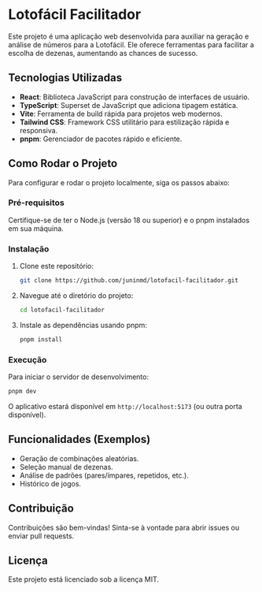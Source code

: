 # Lotofácil Facilitador

Este projeto é uma aplicação web desenvolvida para auxiliar na geração e análise de números para a Lotofácil. Ele oferece ferramentas para facilitar a escolha de dezenas, aumentando as chances de sucesso.

## Tecnologias Utilizadas

*   **React**: Biblioteca JavaScript para construção de interfaces de usuário.
*   **TypeScript**: Superset de JavaScript que adiciona tipagem estática.
*   **Vite**: Ferramenta de build rápida para projetos web modernos.
*   **Tailwind CSS**: Framework CSS utilitário para estilização rápida e responsiva.
*   **pnpm**: Gerenciador de pacotes rápido e eficiente.

## Como Rodar o Projeto

Para configurar e rodar o projeto localmente, siga os passos abaixo:

### Pré-requisitos

Certifique-se de ter o Node.js (versão 18 ou superior) e o pnpm instalados em sua máquina.

### Instalação

1.  Clone este repositório:
    ```bash
    git clone https://github.com/juninmd/lotofacil-facilitador.git
    ```
2.  Navegue até o diretório do projeto:
    ```bash
    cd lotofacil-facilitador
    ```
3.  Instale as dependências usando pnpm:
    ```bash
    pnpm install
    ```

### Execução

Para iniciar o servidor de desenvolvimento:

```bash
pnpm dev
```

O aplicativo estará disponível em `http://localhost:5173` (ou outra porta disponível).

## Funcionalidades (Exemplos)

*   Geração de combinações aleatórias.
*   Seleção manual de dezenas.
*   Análise de padrões (pares/ímpares, repetidos, etc.).
*   Histórico de jogos.

## Contribuição

Contribuições são bem-vindas! Sinta-se à vontade para abrir issues ou enviar pull requests.

## Licença

Este projeto está licenciado sob a licença MIT.
